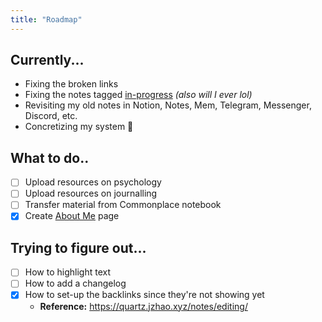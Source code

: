 ```yaml
---
title: "Roadmap"
---
```


## Currently...
- Fixing the broken links
- Fixing the notes tagged [in-progress](notes/por/in-progress.md) *(also will I ever lol)*
- Revisiting my old notes in Notion, Notes, Mem, Telegram, Messenger, Discord, etc.
- Concretizing my system 🍃

## What to do..
- [ ] Upload resources on psychology
- [ ] Upload resources on journalling
- [ ] Transfer material from Commonplace notebook
- [x] Create [About Me](notes/home/about.md) page

## Trying to figure out...
- [ ] How to highlight text
- [ ] How to add a changelog
- [x] How to set-up the backlinks since they're not showing yet
	- **Reference:** https://quartz.jzhao.xyz/notes/editing/
